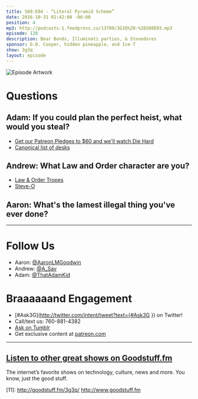 ```yaml
---
title: S08:E04 - “Literal Pyramid Scheme”
date: 2016-10-31 02:42:00 -06:00
position: 4
mp3: http://podcasts-1.feedpress.co/13789/3G3Q%20-%20S08E03.mp3
episode: 120
description: Bear Bonds, Illuminati parties, & Stevedores
sponsor: D.B. Cooper, hidden pineapple, and Ice-T
show: 3g3q
layout: episode
---
```


![Episode Artwork][1]

# Questions

## Adam: If you could plan the perfect heist, what would you steal?

* [Get our Patreon Pledges to $60 and we'll watch Die Hard][2]
* [Canonical list of desks][3]

## Andrew: What Law and Order character are you?

* [Law &amp; Order Tropes][4]
* [Steve-O][5]

## Aaron: What's the lamest illegal thing you've ever done?

***

# Follow Us
* Aaron: [@AaronLMGoodwin](http://twitter.com/aaronlmgoodwin)
* Andrew: [@A_Sav](http://twitter.com/a_sav)
* Adam: [@ThatAdamKid](http://twitter.com/thatadamkid)

# Braaaaaand Engagement
* [#Ask3G](http://twitter.com/intent/tweet?text={#Ask3G }) on Twitter!
* Call/text us: 760-881-4382
* [Ask on Tumblr](http://3g3q.co/ask)
* Get exclusive content at [patreon.com](http://www.patreon.com/3g3q)

***

## [Listen to other great shows on Goodstuff.fm](http://goodstuff.fm/)
The internet’s favorite shows on technology, culture, news and more. You know, just the good stuff.

[1]: http://l.gdwn.co/1brzy.jpg
[2]: https://www.patreon.com/3g3q
[3]: http://bit.ly/2cXFm2J
[4]: http://tvtropes.org/pmwiki/pmwiki.php/Characters/LawAndOrder
[5]: http://bit.ly/2dAHLyr
[6]: http://twitter.com/aaronlmgoodwin
[7]: http://twitter.com/a_sav
[8]: http://twitter.com/thatadamkid
[9]: http://3g3q.co/ask
[10]: http://www.patreon.com/3g3q
[11]: http://goodstuff.fm/3g3q/ http://www.goodstuff.fm
